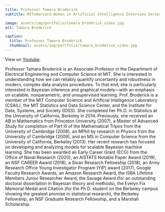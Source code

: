 ```yaml
---
title: Professor Tamara Broderick
subtitle: MITxHarvard Women in Artificial Intelligence Interview Series with Professor Tamara Broderick, interviewed by Megan Wei, MIT '22.

image: assets/img/portfolio/tamara_broderick_video.jpg
alt: Tamara Broderick

caption:
  title: Professor Tamara Broderick
  thumbnail: assets/img/portfolio/tamara_broderick_video.jpg
---
```


View on [Youtube](https://www.youtube.com/watch?v=T3cOoxspe0k&feature=youtu.be).

Professor Tamara Broderick is an Associate Professor in the Department of Electrical Engineering and Computer Science at MIT. She is interested in understanding how we can reliably quantify uncertainty and robustness in modern, complex data analysis procedures. To that end, she is particularly interested in Bayesian inference and graphical models—with an emphasis on scalable, nonparametric, and unsupervised learning. Prof. Broderick is a member of the MIT Computer Science and Artificial Intelligence Laboratory (CSAIL), the MIT Statistics and Data Science Center, and the Institute for Data, Systems, and Society (IDSS). She completed her Ph.D. in Statistics at the University of California, Berkeley in 2014. Previously, she received an AB in Mathematics from Princeton University (2007), a Master of Advanced Study for completion of Part III of the Mathematical Tripos from the University of Cambridge (2008), an MPhil by research in Physics from the University of Cambridge (2009), and an MS in Computer Science from the University of California, Berkeley (2013). Her recent research has focused on developing and analyzing models for scalable Bayesian machine learning. She has been awarded an Early Career Grant (ECG) from the Office of Naval Research (2020), an AISTATS Notable Paper Award (2019), an NSF CAREER Award (2018), a Sloan Research Fellowship (2018), an Army Research Office Young Investigator Program (YIP) award (2017), Google Faculty Research Awards, an Amazon Research Award, the ISBA Lifetime Members Junior Researcher Award, the Savage Award (for an outstanding doctoral dissertation in Bayesian theory and methods), the Evelyn Fix Memorial Medal and Citation (for the Ph.D. student on the Berkeley campus showing the greatest promise in statistical research), the Berkeley Fellowship, an NSF Graduate Research Fellowship, and a Marshall Scholarship.
